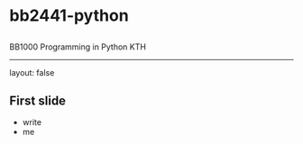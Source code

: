 <script type="text/javascript"
  src="https://cdn.mathjax.org/mathjax/latest/MathJax.js?config=TeX-AMS-MML_HTMLorMML">
</script>
# bb2441-python

## 

BB1000 Programming in Python
KTH

---

layout: false

## First slide

- write
- me

